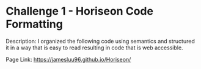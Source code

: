# Challenge 1 - Horiseon Code Formatting
Description: I organized the following code using semantics and structured it in a way that is easy to read resulting in code that is web accessible.

Page Link:  https://jamesluu96.github.io/Horiseon/